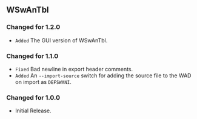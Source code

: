 WSwAnTbl
--------

### Changed for 1.2.0

* `Added` The GUI version of WSwAnTbl.


### Changed for 1.1.0

* `Fixed` Bad newline in export header comments.
* `Added` An `--import-source` switch for adding the source file to the WAD on import as `DEFSWANI`.


### Changed for 1.0.0

* Initial Release.

